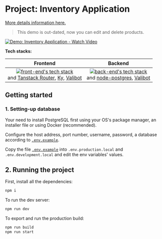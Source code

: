 # Project: Inventory Application

[More details information here.](https://www.theodinproject.com/lessons/node-path-nodejs-inventory-application)

> This demo is out-dated, now you can edit and delete products.

[![Demo: Inventory Application - Watch Video](https://previews.jumpshare.com/thumb/815bc01b796dd6f1733c957c5af1949386790303ab48246a41a3806c96bcba0a35391e41cf3c6db4319480ffa66dd95c231026f4a1067b6ff9ad9d68a1f93e64f47f107bb9467d6686354bd45f78f0b1e599480873f9ea0ad3770d0a29a0acc1)](https://jmp.sh/v/Pvy3UfCFQTgKFzTDZ17G)

**Tech stacks:**

|                                                                                                                                                 Frontend                                                                                                                                                  |                                                                                                                Backend                                                                                                                 |
| :-------------------------------------------------------------------------------------------------------------------------------------------------------------------------------------------------------------------------------------------------------------------------------------------------------: | :------------------------------------------------------------------------------------------------------------------------------------------------------------------------------------------------------------------------------------: |
| [![front-end's tech stack](https://go-skill-icons.vercel.app/api/icons?i=vite,ts,react,reactquery,tailwind,daisyui)](https://github.com/LelouchFR/skill-icons) <br /> and [Tanstack Router](https://tanstack.com/router/latest), [Ky](https://github.com/sindresorhus/ky), [Valibot](https://valibot.dev) | [![back-end's tech stack](https://go-skill-icons.vercel.app/api/icons?i=nodejs,ts,express,postgresql)](https://github.com/LelouchFR/skill-icons) <br /> and [node-postgres](https://node-postgres.com), [Valibot](https://valibot.dev) |

## Getting started

### 1. Setting-up database

Your need to install PostgreSQL first using your OS's package manager, an installer file or using Docker (recommended).

Configure the host address, port number, username, password, a database according to [`.env.example`](./.env.example).

Copy the file [`.env.example`](./.env.example) into `.env.production.local` and `.env.development.local` and edit the env variables' values.

## 2. Running the project

First, install all the dependencies:

```bash
npm i
```

To run the dev server:

```bash
npm run dev
```

To export and run the production build:

```bash
npm run build
npm run start
```
